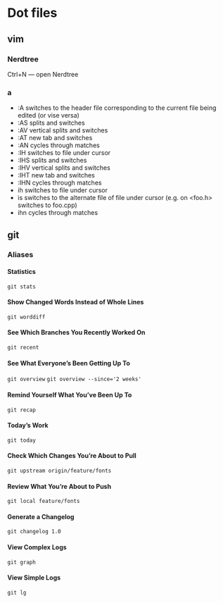 # Dot files

## vim

### Nerdtree
Ctrl+N — open Nerdtree

### a
* :A switches to the header file corresponding to the current file being edited (or vise versa)
* :AS splits and switches
* :AV vertical splits and switches
* :AT new tab and switches
* :AN cycles through matches
* :IH switches to file under cursor
* :IHS splits and switches
* :IHV vertical splits and switches
* :IHT new tab and switches
* :IHN cycles through matches
* <Leader>ih switches to file under cursor
* <Leader>is switches to the alternate file of file under cursor (e.g. on  <foo.h> switches to foo.cpp)
* <Leader>ihn cycles through matches

## git

### Aliases

#### Statistics
`git stats`

#### Show Changed Words Instead of Whole Lines
`git worddiff`

#### See Which Branches You Recently Worked On
`git recent`

#### See What Everyone’s Been Getting Up To
`git overview`
`git overview --since='2 weeks'`

#### Remind Yourself What You’ve Been Up To
`git recap`

#### Today’s Work
`git today`

#### Check Which Changes You’re About to Pull
`git upstream origin/feature/fonts`

#### Review What You’re About to Push
`git local feature/fonts`

#### Generate a Changelog
`git changelog 1.0`

#### View Complex Logs
`git graph`

#### View Simple Logs
`git lg`
